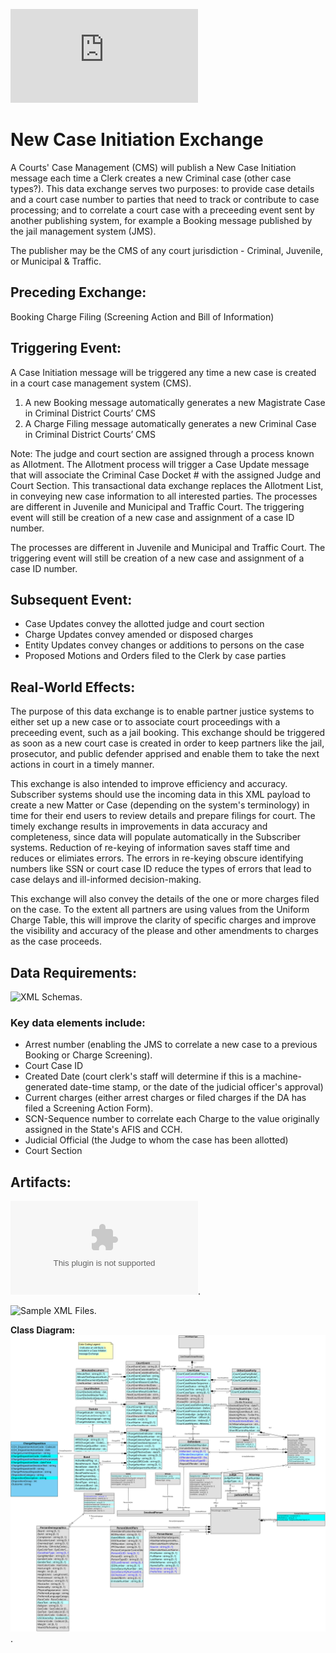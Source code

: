![Return to the JTMP landing page](https://github.com/CityOfNewOrleans/JTMP-Data-Exchange-Specs/blob/main/README.md)

# New Case Initiation Exchange

A Courts' Case Management (CMS) will publish a New Case Initiation message each time a Clerk creates a new Criminal case (other case types?). This data exchange serves two purposes: to provide case details and a court case number to parties that need to track or contribute to case processing; and to correlate a court case with a preceeding event sent by another publishing system, for example a Booking message published by the jail management system (JMS). 

The publisher may be the CMS of any court jurisdiction - Criminal, Juvenile, or Municipal & Traffic. 

## Preceding Exchange: 

Booking
Charge Filing (Screening Action and Bill of Information)

## Triggering Event:
A Case Initiation message will be triggered any time a new case is created in a court case management system (CMS). 
1. A new Booking message automatically generates a new Magistrate Case in Criminal District Courts’ CMS 
2. A Charge Filing message automatically generates a new Criminal Case in Criminal District Courts’ CMS

Note: The judge and court section are assigned through a process  known as Allotment. The Allotment process will trigger a Case Update message that will associate the Criminal Case Docket # with the assigned Judge and Court Section. This transactional data exchange replaces the Allotment List, in conveying new case information to all interested parties.
The processes are different in Juvenile and Municipal and Traffic Court. The triggering event will still be creation of a new case and assignment of a case ID number.

The processes are different in Juvenile and Municipal and Traffic Court. The triggering event will still be creation of a new case and assignment of a case ID number. 

## Subsequent Event:
* Case Updates convey the allotted judge and court section
* Charge Updates convey amended or disposed charges
* Entity Updates convey changes or additions to persons on the case 
* Proposed Motions and Orders filed to the Clerk by case parties

## Real-World Effects: 

The purpose of this data exchange is to enable partner justice systems to either set up a new case or to associate court proceedings with a preceeding event, such as a jail booking. This exchange should be triggered as soon as a new court case is created in order to keep partners like the jail, prosecutor, and public defender apprised and enable them to take the next actions in court in a timely manner. 

This exchange is also intended to improve efficiency and accuracy. Subscriber systems should use the incoming data in this XML payload to create a new Matter or Case (depending on the system's terminology) in time for their end users to review details and prepare filings for court. The timely exchange results in improvements in data accuracy and completeness, since data will populate automatically in the Subscriber systems. Reduction of re-keying of information saves staff time and reduces or elimiates errors.  The errors in re-keying obscure identifying numbers like SSN or court case ID reduce the types of errors that lead to case delays and ill-informed decision-making. 

This exchange will also convey the details of the one or more charges filed on the case. To the extent all partners are using values from the Uniform Charge Table, this will improve the clarity of specific charges and improve the visibility and accuracy of the please and other amendments to charges as the case proceeds. 

## Data Requirements:

![XML Schemas](https://github.com/CityOfNewOrleans/JTMP-Data-Exchange-Specs/tree/main/schemas/CaseInitiation_iepd/api/xml_schema).

### Key data elements include:
- Arrest number (enabling the JMS to correlate a new case to a previous Booking or Charge Screening). 
- Court Case ID
- Created Date (court clerk's staff will determine if this is a machine-generated date-time stamp, or the date of the judicial officer's approval)
- Current charges (either arrest charges or filed charges if the DA has filed a Screening Action Form). 
- SCN-Sequence number to correlate each Charge to the value originally assigned in the State's AFIS and CCH. 
- Judicial Official (the Judge to whom the case has been allotted)
- Court Section

## Artifacts:

![Mapping Spreadsheet](https://github.com/CityOfNewOrleans/JTMP-Data-Exchange-Specs/blob/main/schemas/CaseInitiation_iepd/artifacts/CaseInitiation_MappingSpreasheet.xlsx). 

![Sample XML Files](https://github.com/CityOfNewOrleans/JTMP-Data-Exchange-Specs/tree/main/schemas/CaseInitiation_iepd/examples).

**Class Diagram:** 
![Class Diagram](https://github.com/CityOfNewOrleans/JTMP-Data-Exchange-Specs/blob/main/schemas/CaseInitiation_iepd/artifacts/CaseInitiation_ClassDiagram.svg). 


